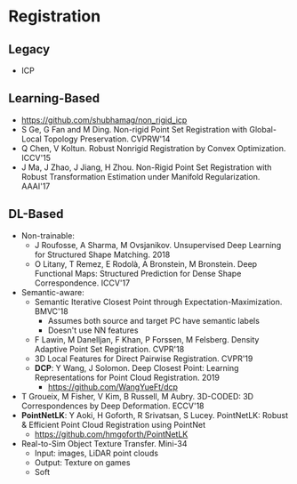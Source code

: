 # Registration

## Legacy
- ICP

## Learning-Based
- https://github.com/shubhamag/non_rigid_icp
- S Ge, G Fan and M Ding. Non-rigid Point Set Registration with Global-Local Topology Preservation. CVPRW'14
- Q Chen, V Koltun. Robust Nonrigid Registration by Convex Optimization. ICCV'15
- J Ma, J Zhao, J Jiang, H Zhou. Non-Rigid Point Set Registration with Robust Transformation Estimation under Manifold Regularization. AAAI'17

## DL-Based
- Non-trainable:
	- J Roufosse, A Sharma, M Ovsjanikov. Unsupervised Deep Learning for Structured Shape Matching. 2018 
	- O Litany, T Remez, E Rodolà, A Bronstein, M Bronstein. Deep Functional Maps: Structured Prediction for Dense Shape Correspondence. ICCV'17
- Semantic-aware:
	- Semantic Iterative Closest Point through Expectation-Maximization. BMVC'18
		- Assumes both source and target PC have semantic labels
		- Doesn't use NN features
	- F Lawin, M Danelljan, F Khan, P Forssen, M Felsberg. Density Adaptive Point Set Registration. CVPR'18
	- 3D Local Features for Direct Pairwise Registration. CVPR'19
	- **DCP**: Y Wang, J Solomon. Deep Closest Point: Learning Representations for Point Cloud Registration. 2019
		- https://github.com/WangYueFt/dcp
- T Groueix, M Fisher, V Kim, B Russell, M Aubry. 3D-CODED: 3D Correspondences by Deep Deformation. ECCV'18
- **PointNetLK**: Y Aoki, H Goforth, R Srivatsan, S Lucey. PointNetLK: Robust & Efficient Point Cloud Registration using PointNet
	- https://github.com/hmgoforth/PointNetLK
- Real-to-Sim Object Texture Transfer. Mini-34
	- Input: images, LiDAR point clouds
	- Output: Texture on games
	- Soft
